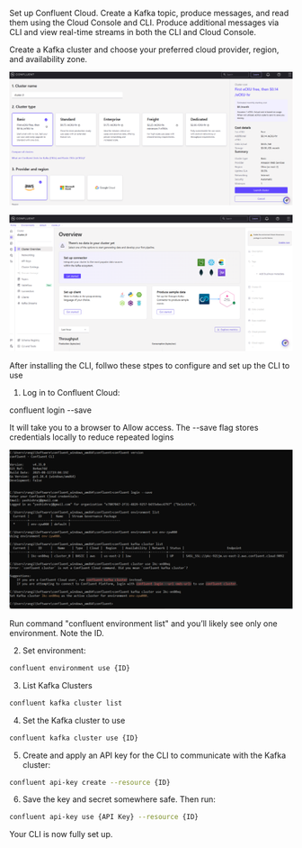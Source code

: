 Set up Confluent Cloud.
Create a Kafka topic, produce messages, and read them using the Cloud Console and CLI.
Produce additional messages via CLI and view real-time streams in both the CLI and Cloud Console.

Create a Kafka cluster and choose your preferred cloud provider, region, and availability zone.

![alt text](image.png)

![alt text](image-1.png)


After installing the CLI, follwo these stpes to configure and set up the CLI to use

1. Log in to Confluent Cloud:

confluent login --save

It will take you to a browser to Allow access. The --save flag stores credentials locally to reduce repeated logins

![alt text](image-2.png)

Run command "confluent environment list" and you’ll likely see only one environment. Note the ID.

2. Set environment:

```sh
confluent environment use {ID}
```

3. List Kafka Clusters

```sh
confluent kafka cluster list
```

4. Set the Kafka cluster to use

```sh
confluent kafka cluster use {ID}
```

5. Create and apply an API key for the CLI to communicate with the Kafka cluster:

```sh
confluent api-key create --resource {ID}
```

6. Save the key and secret somewhere safe. Then run:

```sh
confluent api-key use {API Key} --resource {ID}
```

Your CLI is now fully set up.
